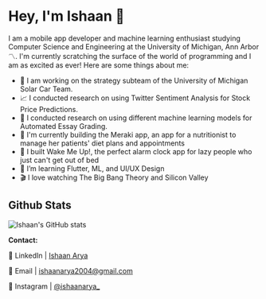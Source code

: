 # Hey, I'm Ishaan 👋

<!--
**ishaan-arya/ishaan-arya** is a ✨ _special_ ✨ repository because its `README.md` (this file) appears on your GitHub profile.
Here are some ideas to get you started:

- 🔭 I’m currently working on ...
- 🌱 I’m currently learning ...
- 👯 I’m looking to collaborate on ...
- 🤔 I’m looking for help with ...
- 💬 Ask me about ...
- 📫 How to reach me: ...
- 😄 Pronouns: ...
- ⚡ Fun fact: ...
-->
I am a mobile app developer and machine learning enthusiast studying Computer Science and Engineering at the University of Michigan, Ann Arbor 〽️.
I'm currently scratching the surface of the world of programming and I am as excited as ever! 
Here are some things about me:

- 🚖 I am working on the strategy subteam of the University of Michigan Solar Car Team.
- 📈 I conducted research on using Twitter Sentiment Analysis for Stock Price Predictions.
- 🔭 I conducted research on using different machine learning models for Automated Essay Grading.
- 🏥 I'm currently building the Meraki app, an app for a nutritionist to manage her patients' diet plans and appointments
- 📱 I built Wake Me Up!, the perfect alarm clock app for lazy people who just can't get out of bed
- 🌱 I’m learning Flutter, ML, and UI/UX Design
- 🎬 I love watching The Big Bang Theory and Silicon Valley



## Github Stats

![Ishaan's GitHub stats](https://github-readme-stats.vercel.app/api?username=ishaan-arya&show_icons=true&theme=radical)

**Contact:**

🔗 LinkedIn | [Ishaan Arya](https://www.linkedin.com/in/ishaan-arya-844135244/)

📧 Email | ishaanarya2004@gmail.com

📸 Instagram | [@ishaanarya_](https://www.instagram.com/ishaanarya_/)
